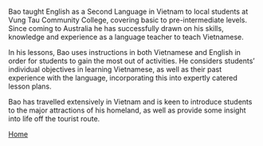 Bao taught English as a Second Language in Vietnam to local students at Vung Tau Community College, covering basic to pre-intermediate levels. Since coming to Australia he has successfully drawn on his skills, knowledge and experience as a language teacher to teach Vietnamese. 

In his lessons, Bao uses instructions in both Vietnamese and English in order for students to gain the most out of activities. He considers students’ individual objectives in learning Vietnamese, as well as their past experience with the language, incorporating this into expertly catered lesson plans.

Bao has travelled extensively in Vietnam and is keen to introduce students to the major attractions of his homeland, as well as provide some insight into life off the tourist route.

[Home](https://teacher-viet.github.io/)